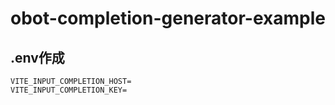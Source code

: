 # obot-completion-generator-example

## .env作成

```
VITE_INPUT_COMPLETION_HOST=
VITE_INPUT_COMPLETION_KEY=
```
